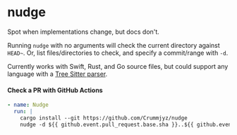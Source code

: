 # nudge

Spot when implementations change, but docs don't.

Running `nudge` with no arguments will check the current directory against `HEAD~`.
Or, list files/directories to check, and specify a commit/range with `-d`.

Currently works with Swift, Rust, and Go source files, but could support any language with a
[Tree Sitter parser](https://tree-sitter.github.io/tree-sitter/#parsers).

#### Check a PR with GitHub Actions

```yaml
- name: Nudge
  run: |
    cargo install --git https://github.com/Crummjyz/nudge
    nudge -d ${{ github.event.pull_request.base.sha }}..${{ github.event.pull_request.head.sha }}
```
